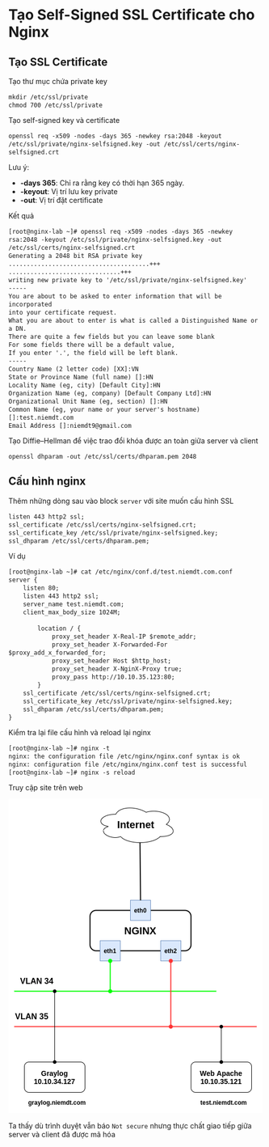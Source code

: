# Tạo Self-Signed SSL Certificate cho Nginx

## Tạo SSL Certificate

Tạo thư mục chứa private key

```
mkdir /etc/ssl/private
chmod 700 /etc/ssl/private
```

Tạo  self-signed key và certificate

```
openssl req -x509 -nodes -days 365 -newkey rsa:2048 -keyout /etc/ssl/private/nginx-selfsigned.key -out /etc/ssl/certs/nginx-selfsigned.crt
```

Lưu ý:
 * **-days 365**:  Chỉ ra rằng key có thời hạn 365 ngày.
 * **-keyout**: Vị trí lưu key private
 * **-out**:  Vị trí đặt certificate

Kết quả

```
[root@nginx-lab ~]# openssl req -x509 -nodes -days 365 -newkey rsa:2048 -keyout /etc/ssl/private/nginx-selfsigned.key -out /etc/ssl/certs/nginx-selfsigned.crt
Generating a 2048 bit RSA private key
.......................................+++
...............................+++
writing new private key to '/etc/ssl/private/nginx-selfsigned.key'
-----
You are about to be asked to enter information that will be incorporated
into your certificate request.
What you are about to enter is what is called a Distinguished Name or a DN.
There are quite a few fields but you can leave some blank
For some fields there will be a default value,
If you enter '.', the field will be left blank.
-----
Country Name (2 letter code) [XX]:VN
State or Province Name (full name) []:HN
Locality Name (eg, city) [Default City]:HN
Organization Name (eg, company) [Default Company Ltd]:HN
Organizational Unit Name (eg, section) []:HN
Common Name (eg, your name or your server's hostname) []:test.niemdt.com
Email Address []:niemdt9@gmail.com
```

Tạo Diffie–Hellman để việc trao đổi khóa được an toàn giữa server và client

```
openssl dhparam -out /etc/ssl/certs/dhparam.pem 2048
```

## Cấu hình nginx

Thêm những dòng sau vào block `server` với site muốn cấu hình SSL

```
listen 443 http2 ssl;
ssl_certificate /etc/ssl/certs/nginx-selfsigned.crt;
ssl_certificate_key /etc/ssl/private/nginx-selfsigned.key;
ssl_dhparam /etc/ssl/certs/dhparam.pem;
```

Ví dụ

```
[root@nginx-lab ~]# cat /etc/nginx/conf.d/test.niemdt.com.conf 
server {
    listen 80;
    listen 443 http2 ssl;
    server_name test.niemdt.com;
    client_max_body_size 1024M;

        location / {
            proxy_set_header X-Real-IP $remote_addr;
            proxy_set_header X-Forwarded-For $proxy_add_x_forwarded_for;
            proxy_set_header Host $http_host;
            proxy_set_header X-NginX-Proxy true;
            proxy_pass http://10.10.35.123:80;
        }
    ssl_certificate /etc/ssl/certs/nginx-selfsigned.crt;
    ssl_certificate_key /etc/ssl/private/nginx-selfsigned.key;
    ssl_dhparam /etc/ssl/certs/dhparam.pem;
}
```

Kiểm tra lại file cấu hình và reload lại nginx

```
[root@nginx-lab ~]# nginx -t
nginx: the configuration file /etc/nginx/nginx.conf syntax is ok
nginx: configuration file /etc/nginx/nginx.conf test is successful
[root@nginx-lab ~]# nginx -s reload
```

Truy cập site trên web

![](../images/01.png)

Ta thấy dù trình duyệt vẫn báo `Not secure` nhưng thực chất giao tiếp giữa server và client đã được mã hóa
